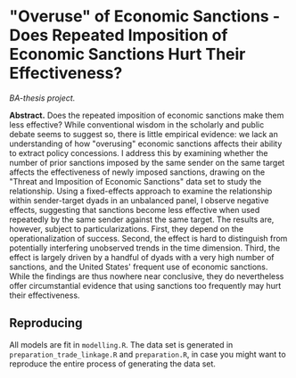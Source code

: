 # "Overuse" of Economic Sanctions - Does Repeated Imposition of Economic Sanctions Hurt Their Effectiveness?

*BA-thesis project.* 

**Abstract.** Does the repeated imposition of economic sanctions make them less effective? While conventional wisdom in the scholarly and public debate seems to suggest so, there is little empirical evidence: we lack an understanding of how "overusing" economic sanctions affects their ability to extract policy concessions. I address this by examining whether the number of prior sanctions imposed by the same sender on the same target affects the effectiveness of newly imposed sanctions, drawing on the "Threat and Imposition of Economic Sanctions" data set to study the relationship. Using a fixed-effects approach to examine the relationship within sender-target dyads in an unbalanced panel, I observe negative effects, suggesting that sanctions become less effective when used repeatedly by the same sender against the same target. The results are, however, subject to particularizations. First, they depend on the operationalization of success. Second, the effect is hard to distinguish from potentially interfering unobserved trends in the time dimension. Third, the effect is largely driven by a handful of dyads with a very high number of sanctions, and the United States' frequent use of economic sanctions. While the findings are thus nowhere near conclusive, they do nevertheless offer circumstantial evidence that using sanctions too frequently may hurt their effectiveness.

## Reproducing

All models are fit in `modelling.R`. The data set is generated in `preparation_trade_linkage.R` and `preparation.R`, in case you might want to reproduce the entire process of generating the data set. 
